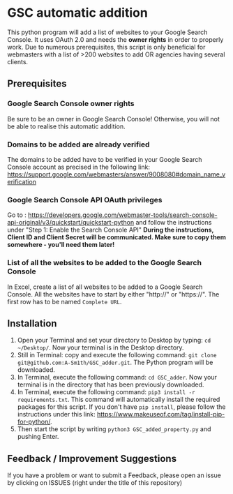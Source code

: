 # GSC automatic addition
This python program will add a list of websites to your Google Search Console.
It uses OAuth 2.0 and needs the **owner rights** in order to properly work.
Due to numerous prerequisites, this script is only beneficial for webmasters with a list of >200 websites to add OR agencies having several clients.

## Prerequisites

### Google Search Console owner rights
Be sure to be an owner in Google Search Console!
Otherwise, you will not be able to realise this automatic addition.

### Domains to be added are already verified
The domains to be added have to be verified in your Google Search Console account as precised in the following link:
https://support.google.com/webmasters/answer/9008080#domain_name_verification

### Google Search Console API OAuth privileges
Go to : https://developers.google.com/webmaster-tools/search-console-api-original/v3/quickstart/quickstart-python and follow the instructions under "Step 1: Enable the Search Console API"
**During the instructions, Client ID and Client Secret will be communicated. Make sure to copy them somewhere - you'll need them later!**

### List of all the websites to be added to the Google Search Console
In Excel, create a list of all websites to be added to a Google Search Console.
All the websites have to start by either "http://" or "https://".
The first row has to be named `Complete URL`.

## Installation
1. Open your Terminal and set your directory to Desktop by typing: `cd ~/Desktop/`. Now your terminal is in the Desktop directory.
2. Still in Terminal: copy and execute the following command: `git clone git@github.com:A-Sm1th/GSC_adder.git`. The Python program will be downloaded.
3. In Terminal, execute the following command: `cd GSC_adder`. Now your terminal is in the directory that has been previously downloaded.
4. In Terminal, execute the following command: `pip3 install -r requirements.txt`. This command will automatically install the required packages for this script. If you don't have `pip install`, please follow the instructions under this link: https://www.makeuseof.com/tag/install-pip-for-python/.
5. Then start the script by writing `python3 GSC_added_property.py` and pushing Enter.

## Feedback / Improvement Suggestions
If you have a problem or want to submit a Feedback, please open an issue by clicking on ISSUES (right under the title of this repository)
